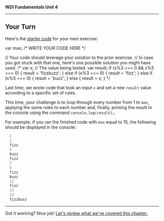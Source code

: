 **WDI Fundamentals Unit 4**

---

## Your Turn

Here's the [starter code](http://repl.it/aE0) for your next exercise:

var max;
/* WRITE YOUR CODE HERE */

// Your code should leverage your solution to the prior exercise.
// In case you got stuck with that one, here's one possible solution you might have used.
/*
var x; // The value being tested.
var result;
if (x%3 === 0 && x%5 === 0) {
 result = 'fizzbuzz';
 } else if (x%3 === 0) {
 result = 'fizz';
 } else if (x%5 === 0) {
 result = 'buzz';
 } else {
 result = x;
}
*/

Last time, we wrote code that took an input `x` and set a new `result` value according to a specific set of rules.

This time, your challenge is to loop through every number from 1 to `max`, applying the same rules to each number and, finally, printing the result to the console using the command `console.log(result);`.

For example, if you ran the finished code with `max` equal to 15, the following should be displayed in the console:

```javascript
  1
  2
  fizz
  4
  buzz
  fizz
  7
  8
  fizz
  buzz
  11
  fizz
  13
  14
  fizzbuzz
```

---
Got it working? Nice job! [Let's review what we've covered this chapter.](08_cheatsheet.md)
